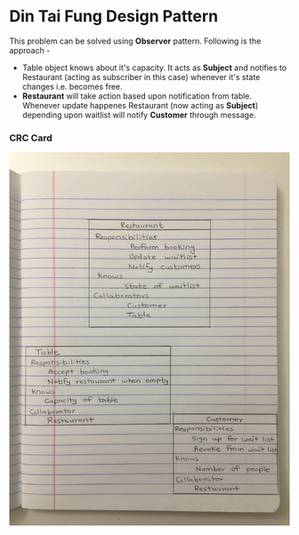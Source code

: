 # Din Tai Fung Design Pattern

This problem can be solved using **Observer** pattern. Following is the approach -
- Table object knows about it's capacity. It acts as **Subject** and notifies to Restaurant (acting as subscriber in this case) whenever it's state changes i.e. becomes free.
- **Restaurant** will take action based upon notification from table. Whenever update happenes Restaurant (now acting as **Subject**) depending upon waitlist will notify **Customer** through message.

### CRC Card

![CRC Card](CRC%20Cards.JPG)
